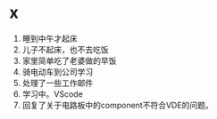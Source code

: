 # x

1. 睡到中午才起床
2. 儿子不起床，也不去吃饭
3. 家里简单吃了老婆做的早饭
4. 骑电动车到公司学习
5. 处理了一些工作邮件
6. 学习中。VScode
7. 回复了关于电路板中的component不符合VDE的问题。
